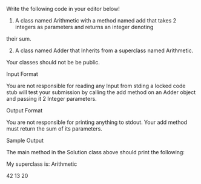 Write the following code in your editor below!

1. A class named Arithmetic with a method named add that takes 2 integers as parameters and returns an integer denoting

their sum.

2. A class named Adder that Inherits from a superclass named Arithmetic.

Your classes should not be be public.

Input Format

You are not responsible for reading any Input from stding a locked code stub will test your submission by calling the add method on an Adder object and passing it 2 Integer parameters.

Output Format

You are not responsible for printing anything to stdout. Your add method must return the sum of its parameters.

Sample Output

The main method in the Solution class above should print the following:

My superclass is: Arithmetic

42 13 20
